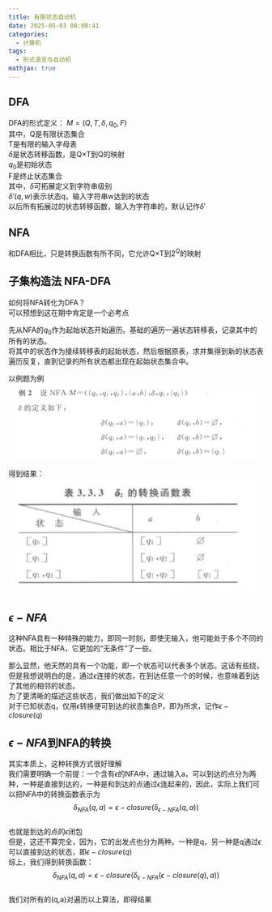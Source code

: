 ```yaml
---  
title: 有限状态自动机  
date: 2025-05-03 08:00:41  
categories:  
  - 计算机  
tags:  
  - 形式语言与自动机  
mathjax: true  
---  
```


## DFA  
DFA的形式定义： $M = (Q,T,\delta,q_0,F)$  
其中，Q是有限状态集合  
T是有限的输入字母表  
$\delta$是状态转移函数，是Q$\times$T到Q的映射  
$q_0$是初始状态  
F是终止状态集合  
其中，$\delta$可拓展定义到字符串级别  
$\delta'(q,w)$表示状态q，输入字符串w达到的状态  
以后所有拓展过的状态转移函数，输入为字符串的，默认记作$\delta '$  

## NFA  
和DFA相比，只是转换函数有所不同，它允许Q$\times$T到$2^Q$的映射  

## 子集构造法 NFA-DFA  
如何将NFA转化为DFA？  
可以预想到这在期中肯定是一个必考点  

先从NFA的$q_0$作为起始状态开始遍历。基础的遍历一遍状态转移表，记录其中的所有的状态。  
将其中的状态作为接续转移表的起始状态，然后根据原表，求并集得到新的状态表  
遍历反复，直到记录的所有状态都出现在起始状态集合中。  

以例题为例  
![图片描述](/IMG/Pasted%20image%2020250419210421.png)  

得到结果：  
![图片描述](/IMG/Pasted%20image%2020250419210621.png)  

## $\epsilon-NFA$  
这种NFA具有一种特殊的能力，即同一时刻，即使无输入，他可能处于多个不同的状态。相比于NFA，它更加的“无条件”了一些。  

那么显然，他天然的具有一个功能，即一个状态可以代表多个状态。这话有些绕， 但是我想说明白的是，通过$\epsilon$连接的状态，在到达任意一个的时候，也意味着到达了其他的相邻的状态。  
为了更清晰的描述这些状态，我们做出如下的定义  
对于已知状态q，仅用$\epsilon$转换便可到达的状态集合P，即为所求，记作$\epsilon-closure(q)$  

## $\epsilon-NFA$到NFA的转换  
其实本质上，这种转换方式很好理解  
我们需要明确一个前提：一个含有$\epsilon$的NFA中，通过输入a，可以到达的点分为两种，一种是直接到达的，一种是和到达的点通过$\epsilon$连起来的，因此，实际上我们可以把NFA中的转换函数表示为  
$$\delta_{NFA}(q,a) = \epsilon-closure(\delta_{\epsilon- NFA}(q,a))$$  
也就是到达的点的$\epsilon$闭包  
但是，这还不算完全，因为，它的出发点也分为两种。一种是q，另一种是q通过$\epsilon$可以直接到达的状态，即$\epsilon-closure(q)$  
综上，我们得到转换函数：  
$$\delta_{NFA}(q,a) = \epsilon-closure(\delta_{\epsilon- NFA}(\epsilon-closure(q),a))$$  
我们对所有的(q,a)对遍历以上算法，即得结果  

